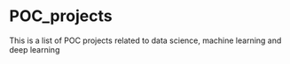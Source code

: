 # POC_projects
This is a list of POC projects related to data science, machine learning and deep learning
